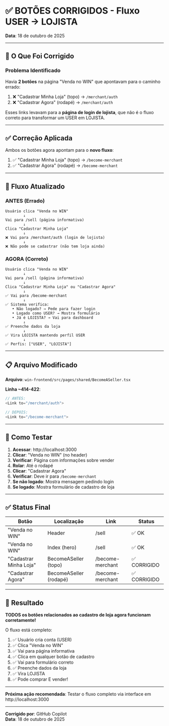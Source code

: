 # ✅ BOTÕES CORRIGIDOS - Fluxo USER → LOJISTA

**Data**: 18 de outubro de 2025

---

## 🎯 O Que Foi Corrigido

### **Problema Identificado**
Havia **2 botões** na página "Venda no WIN" que apontavam para o caminho errado:

1. ❌ "Cadastrar Minha Loja" (topo) → `/merchant/auth`
2. ❌ "Cadastrar Agora" (rodapé) → `/merchant/auth`

Esses links levavam para a **página de login de lojista**, que não é o fluxo correto para transformar um USER em LOJISTA.

---

## ✅ Correção Aplicada

Ambos os botões agora apontam para o **novo fluxo**:

1. ✅ "Cadastrar Minha Loja" (topo) → `/become-merchant`
2. ✅ "Cadastrar Agora" (rodapé) → `/become-merchant`

---

## 🔄 Fluxo Atualizado

### **ANTES** (Errado)
```
Usuário clica "Venda no WIN"
        ↓
Vai para /sell (página informativa)
        ↓
Clica "Cadastrar Minha Loja"
        ↓
❌ Vai para /merchant/auth (login de lojista)
        ↓
❌ Não pode se cadastrar (não tem loja ainda)
```

### **AGORA** (Correto)
```
Usuário clica "Venda no WIN"
        ↓
Vai para /sell (página informativa)
        ↓
Clica "Cadastrar Minha Loja" ou "Cadastrar Agora"
        ↓
✅ Vai para /become-merchant
        ↓
✅ Sistema verifica:
   • Não logado? → Pede para fazer login
   • Logado como USER? → Mostra formulário
   • Já é LOJISTA? → Vai para dashboard
        ↓
✅ Preenche dados da loja
        ↓
✅ Vira LOJISTA mantendo perfil USER
        ↓
✅ Perfis: ["USER", "LOJISTA"]
```

---

## 📋 Arquivo Modificado

**Arquivo**: `win-frontend/src/pages/shared/BecomeASeller.tsx`

**Linha ~414-422**:
```typescript
// ANTES:
<Link to="/merchant/auth">

// DEPOIS:
<Link to="/become-merchant">
```

---

## 🧪 Como Testar

1. **Acessar**: http://localhost:3000
2. **Clicar**: "Venda no WIN" (no header)
3. **Verificar**: Página com informações sobre vender
4. **Rolar**: Até o rodapé
5. **Clicar**: "Cadastrar Agora"
6. **Verificar**: Deve ir para `/become-merchant`
7. **Se não logado**: Mostra mensagem pedindo login
8. **Se logado**: Mostra formulário de cadastro de loja

---

## ✅ Status Final

| Botão | Localização | Link | Status |
|-------|-------------|------|--------|
| "Venda no WIN" | Header | /sell | ✅ OK |
| "Venda no WIN" | Index (hero) | /sell | ✅ OK |
| "Cadastrar Minha Loja" | BecomeASeller (topo) | /become-merchant | ✅ CORRIGIDO |
| "Cadastrar Agora" | BecomeASeller (rodapé) | /become-merchant | ✅ CORRIGIDO |

---

## 🎉 Resultado

**TODOS os botões relacionados ao cadastro de loja agora funcionam corretamente!**

O fluxo está completo:
1. ✅ Usuário cria conta (USER)
2. ✅ Clica "Venda no WIN"
3. ✅ Vai para página informativa
4. ✅ Clica em qualquer botão de cadastro
5. ✅ Vai para formulário correto
6. ✅ Preenche dados da loja
7. ✅ Vira LOJISTA
8. ✅ Pode comprar E vender!

---

**Próxima ação recomendada**: Testar o fluxo completo via interface em http://localhost:3000

---

**Corrigido por**: GitHub Copilot  
**Data**: 18 de outubro de 2025
